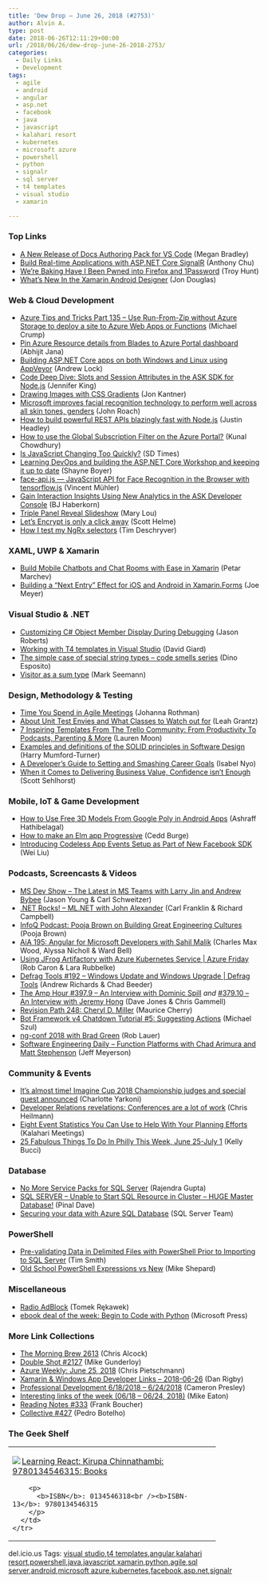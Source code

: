 ```yaml
---
title: 'Dew Drop – June 26, 2018 (#2753)'
author: Alvin A.
type: post
date: 2018-06-26T12:11:29+00:00
url: /2018/06/26/dew-drop-june-26-2018-2753/
categories:
  - Daily Links
  - Development
tags:
  - agile
  - android
  - angular
  - asp.net
  - facebook
  - java
  - javascript
  - kalahari resort
  - kubernetes
  - microsoft azure
  - powershell
  - python
  - signalr
  - sql server
  - t4 templates
  - visual studio
  - xamarin

---
```

### <a name="top"></a>Top Links

  * <a href="https://docs.microsoft.com/teamblog/docs-extension-update/" target="_blank">A New Release of Docs Authoring Pack for VS Code</a> (Megan Bradley)
  * <a href="http://www.codemag.com/Article/1807061/Build-Real-time-Applications-with-ASP.NET-Core-SignalR?WT.mc_id=link-twitter-jeliknes" target="_blank">Build Real-time Applications with ASP.NET Core SignalR</a> (Anthony Chu)
  * <a href="http://feedproxy.google.com/~r/TroyHunt/~3/OvENy_JLHYc/" target="_blank">We&#8217;re Baking Have I Been Pwned into Firefox and 1Password</a> (Troy Hunt)
  * <a href="https://blog.xamarin.com/future-xamarin-android-designer/" target="_blank">What’s New In the Xamarin Android Designer</a> (Jon Douglas)



### <a name="web"></a>Web & Cloud Development

  * <a href="https://www.michaelcrump.net/azure-tips-and-tricks135/" target="_blank">Azure Tips and Tricks Part 135 &#8211; Use Run-From-Zip without Azure Storage to deploy a site to Azure Web Apps or Functions</a> (Michael Crump)
  * <a href="https://dailydotnettips.com/pin-azure-resource-details-from-blades-to-azure-portal-dashboard/" target="_blank">Pin Azure Resource details from Blades to Azure Portal dashboard</a> (Abhijit Jana)
  * <a href="https://andrewlock.net/building-asp-net-core-apps-on-both-windows-and-linux-using-appveyor/" target="_blank">Building ASP.NET Core apps on both Windows and Linux using AppVeyor</a> (Andrew Lock)
  * <a href="https://developer.amazon.com:443/blogs/alexa/post/f167aa0f-8abe-4602-b985-65118b3032ca/code-deep-dive-slots-and-session-attributes-in-the-ask-sdk-for-node-js" target="_blank">Code Deep Dive: Slots and Session Attributes in the ASK SDK for Node.js</a> (Jennifer King)
  * <a href="https://css-tricks.com/drawing-images-with-css-gradients/" target="_blank">Drawing Images with CSS Gradients</a> (Jon Kantner)
  * <a href="https://blogs.microsoft.com/ai/gender-skin-tone-facial-recognition-improvement/" target="_blank">Microsoft improves facial recognition technology to perform well across all skin tones, genders</a> (John Roach)
  * <a href="https://hackernoon.com/how-to-build-powerful-rest-apis-blazingly-fast-with-node-js-86d6e55a5b34?source=rss----3a8144eabfe3---4" target="_blank">How to build powerful REST APIs blazingly fast with Node.js</a> (Justin Headley)
  * <a href="http://feedproxy.google.com/~r/kunal2383/~3/z-nq2rwo_LQ/azure-global-subscription-filter.html" target="_blank">How to use the Global Subscription Filter on the Azure Portal?</a> (Kunal Chowdhury)
  * <a href="https://www.infragistics.com/community/blogs/b/infragistics/posts/is-javascript-changing-too-quickly" target="_blank">Is JavaScript Changing Too Quickly?</a> (SD Times)
  * <a href="http://feedproxy.google.com/~r/Tattoocoder/~3/AiVNgV37_hU/" target="_blank">Learning DevOps and building the ASP.NET Core Workshop and keeping it up to date</a> (Shayne Boyer)
  * <a href="https://itnext.io/face-api-js-javascript-api-for-face-recognition-in-the-browser-with-tensorflow-js-bcc2a6c4cf07?source=rss-ffd42e31db07------2" target="_blank">face-api.js — JavaScript API for Face Recognition in the Browser with tensorflow.js</a> (Vincent Mühler)
  * <a href="https://developer.amazon.com/blogs/alexa/post/f2ef2a55-b465-4580-a9fc-2c0a9be49f00/gain-interaction-insights-using-new-analytics-in-the-ask-developer-console" target="_blank">Gain Interaction Insights Using New Analytics in the ASK Developer Console</a> (BJ Haberkorn)
  * <a href="http://feedproxy.google.com/~r/tympanus/~3/qynS_pAghHk/" target="_blank">Triple Panel Reveal Slideshow</a> (Mary Lou)
  * <a href="https://scotthelme.ghost.io/lets-encrypt-is-only-a-click-away/" target="_blank">Let&#8217;s Encrypt is only a click away</a> (Scott Helme)
  * <a href="https://blog.angularindepth.com/how-i-test-my-ngrx-selectors-c50b1dc556bc?source=rss----e5ed704095b---4" target="_blank">How I test my NgRx selectors</a> (Tim Deschryver)



### <a name="silverlight"></a>XAML, UWP & Xamarin

  * <a href="https://www.telerik.com/blogs/build-mobile-chatbots-and-chat-rooms-with-ease-in-xamarin" target="_blank">Build Mobile Chatbots and Chat Rooms with Ease in Xamarin</a> (Petar Marchev)
  * <a href="https://iwritecodesometimes.net/2018/06/25/building-a-next-entry-effect-for-ios-and-android-in-xamarin-forms/" target="_blank">Building a “Next Entry” Effect for iOS and Android in Xamarin.Forms</a> (Joe Meyer)



### <a name="dotnet"></a>Visual Studio & .NET

  * <a href="http://dontcodetired.com/blog/post/Customizing-C-Object-Member-Display-During-Debugging" target="_blank">Customizing C# Object Member Display During Debugging</a> (Jason Roberts)
  * <a href="http://davidgiard.com/2018/06/26/WorkingWithT4TemplatesInVisualStudio.aspx" target="_blank">Working with T4 templates in Visual Studio</a> (David Giard)
  * <a href="https://blog.jetbrains.com/dotnet/2018/06/25/simple-case-special-string-types-code-smells-series/" target="_blank">The simple case of special string types – code smells series</a> (Dino Esposito)
  * <a href="http://blog.ploeh.dk/2018/06/25/visitor-as-a-sum-type/" target="_blank">Visitor as a sum type</a> (Mark Seemann)



### <a name="design"></a>Design, Methodology & Testing

  * <a href="http://feedproxy.google.com/~r/ManagingProductDevelopment/~3/Bpfd7fpSDGw/" target="_blank">Time You Spend in Agile Meetings</a> (Johanna Rothman)
  * <a href="http://feedproxy.google.com/~r/Typemock/~3/E-n0Qhs3fjw/" target="_blank">About Unit Test Envies and What Classes to Watch out for</a> (Leah Grantz)
  * <a href="https://blog.trello.com/7-inspiring-templates-from-the-trello-community" target="_blank">7 Inspiring Templates From The Trello Community: From Productivity To Podcasts, Parenting & More</a> (Lauren Moon)
  * <a href="https://blog.scottlogic.com/2018/06/26/solid-principles.html" target="_blank">Examples and definitions of the SOLID principles in Software Design</a> (Harry Mumford-Turner)
  * <a href="https://simpleprogrammer.com/developers-setting-career-goals/" target="_blank">A Developer’s Guide to Setting and Smashing Career Goals</a> (Isabel Nyo)
  * <a href="http://feedproxy.google.com/~r/LeadingAgile/~3/EAf5EoJ_nds/" target="_blank">When it Comes to Delivering Business Value, Confidence isn’t Enough</a> (Scott Sehlhorst)



### <a name="mobile"></a>Mobile, IoT & Game Development

  * <a href="https://code.tutsplus.com/tutorials/how-to-use-free-3d-models-from-google-poly-in-android-apps--cms-31356" target="_blank">How to Use Free 3D Models From Google Poly in Android Apps</a> (Ashraff Hathibelagal)
  * <a href="https://codeburst.io/how-to-make-an-elm-app-progressive-d2e17d2f6fea?source=rss----61061eb0c96b---4" target="_blank">How to make an Elm app Progressive</a> (Cedd Burge)
  * <a href="https://developers.facebook.com/blog/post/2018/06/25/codeless-app-events-setup-facebook-sdk/" target="_blank">Introducing Codeless App Events Setup as Part of New Facebook SDK</a> (Wei Liu)



### <a name="podcasts"></a>Podcasts, Screencasts & Videos

  * <a href="http://msdevshow.com/2018/06/the-latest-in-teams-with-larry-jin-and-andrew-bybee/" target="_blank">MS Dev Show &#8211; The Latest in MS Teams with Larry Jin and Andrew Bybee</a> (Jason Young & Carl Schweitzer)
  * <a href="http://www.dotnetrocks.com/default.aspx?ShowNum=1557" target="_blank">.NET Rocks! &#8211; ML.NET with John Alexander</a> (Carl Franklin & Richard Campbell)
  * <a href="http://www.infoq.com/podcasts/pooja-brown-building-engineering-cultures?utm_campaign=infoq_content&utm_source=infoq&utm_medium=feed&utm_term=global" target="_blank">InfoQ Podcast: Pooja Brown on Building Great Engineering Cultures</a> (Pooja Brown)
  * <a href="https://devchat.tv/adv-in-angular/aia-195-angular-for-microsoft-developers-with-sahil-malik" target="_blank">AiA 195: Angular for Microsoft Developers with Sahil Malik</a> (Charles Max Wood, Alyssa Nicholl & Ward Bell)
  * <a href="https://channel9.msdn.com/Shows/Azure-Friday/Using-JFrog-Artifactory-with-Azure-Kubernetes-Service?WT.mc_id=DX_MVP4025064" target="_blank">Using JFrog Artifactory with Azure Kubernetes Service | Azure Friday</a> (Rob Caron & Lara Rubbelke)
  * <a href="https://channel9.msdn.com/Shows/Defrag-Tools/Defrag-Tools-192-Windows-Update-and-Windows-Upgrade?WT.mc_id=DX_MVP4025064" target="_blank">Defrag Tools #192 &#8211; Windows Update and Windows Upgrade | Defrag Tools</a> (Andrew Richards & Chad Beeder)
  * <a href="http://feedproxy.google.com/~r/TheAmpHour/~3/fc6dVNOHJPU/" target="_blank">The Amp Hour #397.9 – An Interview with Dominic Spill</a> _and_ <a href="http://feedproxy.google.com/~r/TheAmpHour/~3/E8XizekdYtg/" target="_blank">#379.10 – An Interview with Jeremy Hong</a> (Dave Jones & Chris Gammell)
  * <a href="http://revisionpath.simplecast.fm/cheryl-d-miller" target="_blank">Revision Path 248: Cheryl D. Miller</a> (Maurice Cherry)
  * <a href="http://www.youtube.com/watch?v=iEpVCWUN3_E" target="_blank">Bot Framework v4 Chatdown Tutorial #5: Suggesting Actions</a> (Michael Szul)
  * <a href="https://www.nativescript.org/blog/ng-conf-2018-with-brad-green" target="_blank">ng-conf 2018 with Brad Green</a> (Rob Lauer)
  * <a href="https://softwareengineeringdaily.com/2018/06/26/function-platforms-with-chad-arimura-and-matt-stephenson/" target="_blank">Software Engineering Daily &#8211; Function Platforms with Chad Arimura and Matt Stephenson</a> (Jeff Meyerson)



### <a name="events"></a>Community & Events

  * <a href="https://blogs.microsoft.com/blog/2018/06/25/its-almost-time-imagine-cup-2018-championship-judges-and-special-guest-announced/" target="_blank">It’s almost time! Imagine Cup 2018 Championship judges and special guest announced</a> (Charlotte Yarkoni)
  * <a href="https://christianheilmann.com/2018/06/26/developer-relations-revelations-conferences-are-a-lot-of-work/" target="_blank">Developer Relations revelations: Conferences are a lot of work</a> (Chris Heilmann)
  * <a href="http://blog.kalaharimeetings.com/2018/06/25/eight-event-statistics-you-can-use-to-help-with-your-planning-efforts/" target="_blank">Eight Event Statistics You Can Use to Help With Your Planning Efforts</a> (Kalahari Meetings)
  * <a href="https://www.uwishunu.com/2018/06/25-fabulous-things-philly-week-june-25-july-1/" target="_blank">25 Fabulous Things To Do In Philly This Week, June 25-July 1</a> (Kelly Bucci)



### <a name="sql"></a>Database

  * <a href="http://feedproxy.google.com/~r/MSSQLTips-LatestSqlServerTips/~3/EtXqZOCvMPs/tip.asp" target="_blank">No More Service Packs for SQL Server</a> (Rajendra Gupta)
  * <a href="https://blog.sqlauthority.com/2018/06/26/sql-server-unable-to-start-sql-resource-in-cluster-huge-master-database/" target="_blank">SQL SERVER – Unable to Start SQL Resource in Cluster – HUGE Master Database!</a> (Pinal Dave)
  * <a href="https://cloudblogs.microsoft.com/sqlserver/2018/06/25/securing-your-data-with-azure-sql-database/" target="_blank">Securing your data with Azure SQL Database</a> (SQL Server Team)



### <a name="ps"></a>PowerShell

  * <a href="http://feedproxy.google.com/~r/MSSQLTips-LatestSqlServerTips/~3/1JX0ExVIT3E/tip.asp" target="_blank">Pre-validating Data in Delimited Files with PowerShell Prior to Importing to SQL Server</a> (Tim Smith)
  * <a href="https://powershellstation.com/2018/06/25/old-school-powershell-expressions-vs-new/" target="_blank">Old School PowerShell Expressions vs New</a> (Mike Shepard)



### <a name="misc"></a>Miscellaneous

  * <a href="http://blog.rekawek.eu/2016/02/24/radio-adblock/" target="_blank">Radio AdBlock</a> (Tomek Rękawek)
  * <a href="https://blogs.msdn.microsoft.com/microsoft_press/2018/06/25/ebook-deal-of-the-week-begin-to-code-with-python-2/" target="_blank">ebook deal of the week: Begin to Code with Python</a> (Microsoft Press)



### <a name="links"></a>More Link Collections

  * <a href="http://feedproxy.google.com/~r/ReflectivePerspective/~3/htISka-Ow2M/" target="_blank">The Morning Brew 2613</a> (Chris Alcock)
  * <a href="https://afreshcup.com/home/2018/06/26/double-shot-2127.html" target="_blank">Double Shot #2127</a> (Mike Gunderloy)
  * <a href="https://buildazure.com/2018/06/25/azure-weekly-june-25-2018/" target="_blank">Azure Weekly: June 25, 2018</a> (Chris Pietschmann)
  * <a href="https://links.danrigby.com/2018/06/app-developer-links-2018-06-26/" target="_blank">Xamarin & Windows App Developer Links &#8211; 2018-06-26</a> (Dan Rigby)
  * <a href="http://blog.thesoftwarementor.com/2018/06/25/professional-development-6-18-2018-6-24-2018/" target="_blank">Professional Development 6/18/2018 – 6/24/2018</a> (Cameron Presley)
  * <a href="https://samestuffdifferentday.com/2018/06/25/interesting-links-of-the-week-06-18-06-24-2018/" target="_blank">Interesting links of the week (06/18 – 06/24, 2018)</a> (Mike Eaton)
  * <a href="http://www.frankysnotes.com/2018/06/reading-notes-333.html" target="_blank">Reading Notes #333</a> (Frank Boucher)
  * <a href="http://feedproxy.google.com/~r/tympanus/~3/iuLw0R-AdHg/" target="_blank">Collective #427</a> (Pedro Botelho)



### <a name="shelf"></a>The Geek Shelf

<div class="wlWriterEditableSmartContent" id="scid:7dc1bd33-94bd-46fd-a20b-0131235bcd47:34666e9b-46fa-476f-9617-7d16f86e1ac2" style="margin: 0px; padding: 0px; float: none; display: inline;">
  <table cellspacing="0" cellpadding="2" width="400" border="0" unselectable="on">
    <tr>
      <td valign="top" width="400">
        <p>
          <a title="Learning React: Kirupa Chinnathambi: 9780134546315: Books" href="https://www.amazon.com/exec/obidos/ASIN/0134546318/amavin-20"><img data-recalc-dims="1" decoding="async" src="https://i0.wp.com/images-na.ssl-images-amazon.com/images/I/514iO0Is6hL._AC_US200_.jpg?w=660&#038;ssl=1" border="0" align="left" style="float:left" />Learning React: Kirupa Chinnathambi: 9780134546315: Books</a>
        </p>
        
        <p>
          <b>ISBN</b>: 0134546318<br /><b>ISBN-13</b>: 9780134546315
        </p>
      </td>
    </tr>
  </table>
</div>



<div class="wlWriterEditableSmartContent" id="scid:77ECF5F8-D252-44F5-B4EB-D463C5396A79:a494e9e0-7b4b-4e5c-bf2d-00c09235fabc" style="margin: 0px; padding: 0px; float: none; display: inline;">
  del.icio.us Tags: <a href="http://del.icio.us/popular/visual+studio" rel="tag">visual studio</a>,<a href="http://del.icio.us/popular/t4+templates" rel="tag">t4 templates</a>,<a href="http://del.icio.us/popular/angular" rel="tag">angular</a>,<a href="http://del.icio.us/popular/kalahari+resort" rel="tag">kalahari resort</a>,<a href="http://del.icio.us/popular/powershell" rel="tag">powershell</a>,<a href="http://del.icio.us/popular/java" rel="tag">java</a>,<a href="http://del.icio.us/popular/javascript" rel="tag">javascript</a>,<a href="http://del.icio.us/popular/xamarin" rel="tag">xamarin</a>,<a href="http://del.icio.us/popular/python" rel="tag">python</a>,<a href="http://del.icio.us/popular/agile" rel="tag">agile</a>,<a href="http://del.icio.us/popular/sql+server" rel="tag">sql server</a>,<a href="http://del.icio.us/popular/android" rel="tag">android</a>,<a href="http://del.icio.us/popular/microsoft+azure" rel="tag">microsoft azure</a>,<a href="http://del.icio.us/popular/kubernetes" rel="tag">kubernetes</a>,<a href="http://del.icio.us/popular/facebook" rel="tag">facebook</a>,<a href="http://del.icio.us/popular/asp.net" rel="tag">asp.net</a>,<a href="http://del.icio.us/popular/signalr" rel="tag">signalr</a>
</div>